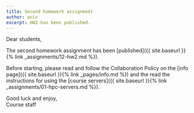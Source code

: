 ```yaml
---
title: Second homework assignment
author: aviv
excerpt: HW2 has been published.
---
```


Dear students,

The second homework assignment has been [published]({{ site.baseurl }}{% link _assignments/12-hw2.md %}).

Before starting, please read and follow the Collaboration Policy on the [info
page]({{ site.baseurl }}{% link _pages/info.md %}) and the read the instructions for using the [course servers]({{ site.baseurl }}{% link _assignments/01-hpc-servers.md %}).

Good luck and enjoy,<br>
Course staff

